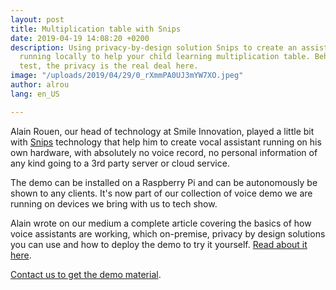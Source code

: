 ```yaml
---
layout: post
title: Multiplication table with Snips
date: 2019-04-19 14:08:20 +0200
description: Using privacy-by-design solution Snips to create an assistant skill,
  running locally to help your child learning multiplication table. Behind the fun
  test, the privacy is the real deal here.
image: "/uploads/2019/04/29/0_rXmmPA0UJ3mYW7XO.jpeg"
author: alrou
lang: en_US

---
```

Alain Rouen, our head of technology at Smile Innovation, played a little bit with [Snips](http://snips.ai) technology that help him to create vocal assistant running on his own hardware, with absolutely no voice record, no personal information of any kind going to a 3rd party server or cloud service.

The demo can be installed on a Raspberry Pi and can be autonomously be shown to any clients. It's now part of our collection of voice demo we are running on devices we bring with us to tech show.

Alain wrote on our medium a complete article covering the basics of how voice assistants are working, which on-premise, privacy by design solutions you can use and how to deploy the demo to try it yourself. [Read about it here](https://medium.com/smileinnovation/hey-snips-e4372508443e).

[Contact us to get the demo material](mailto:alain.rouen@smile.eu).
